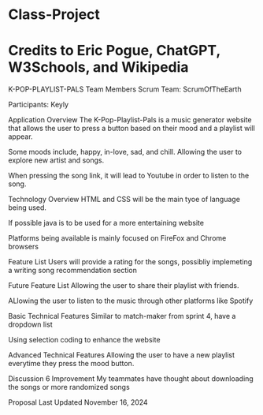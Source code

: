 # Class-Project
# Credits to Eric Pogue, ChatGPT, W3Schools, and Wikipedia

K-POP-PLAYLIST-PALS
Team Members
Scrum Team: ScrumOfTheEarth

Participants: Keyly

Application Overview
The K-Pop-Playlist-Pals is a music generator website that allows the user to press a button based on their mood and a playlist will appear.

Some moods include, happy, in-love, sad, and chill. Allowing the user to explore new artist and songs.

When pressing the song link, it will lead to Youtube in order to listen to the song.

Technology Overview
HTML and CSS will be the main tyoe of language being used.

If possible java is to be used for a more entertaining website

Platforms being available is mainly focused on FireFox and Chrome browsers

Feature List
Users will provide a rating for the songs, possibliy implemeting a writing song recommendation section

Future Feature List
Allowing the user to share their playlist with friends.

ALlowing the user to listen to the music through other platforms like Spotify

Basic Technical Features
Similar to match-maker from sprint 4, have a dropdown list

Using selection coding to enhance the website

Advanced Technical Features
Allowing the user to have a new playlist everytime they press the mood button.

Discussion 6 Improvement
My teammates have thought about downloading the songs or more randomized songs

Proposal Last Updated
November 16, 2024